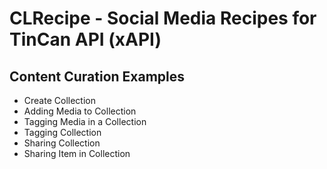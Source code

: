 # CLRecipe - Social Media Recipes for TinCan API (xAPI)

## Content Curation Examples

* Create Collection
* Adding Media to Collection
* Tagging Media in a Collection
* Tagging Collection
* Sharing Collection
* Sharing Item in Collection
